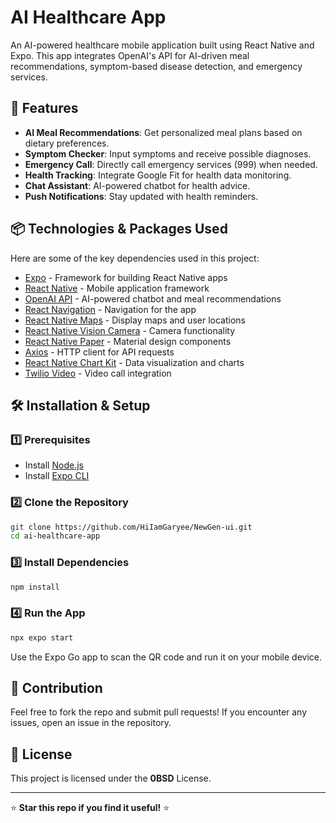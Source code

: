 # AI Healthcare App

An AI-powered healthcare mobile application built using React Native and Expo. This app integrates OpenAI's API for AI-driven meal recommendations, symptom-based disease detection, and emergency services.

## 🚀 Features

- **AI Meal Recommendations**: Get personalized meal plans based on dietary preferences.
- **Symptom Checker**: Input symptoms and receive possible diagnoses.
- **Emergency Call**: Directly call emergency services (999) when needed.
- **Health Tracking**: Integrate Google Fit for health data monitoring.
- **Chat Assistant**: AI-powered chatbot for health advice.
- **Push Notifications**: Stay updated with health reminders.

## 📦 Technologies & Packages Used

Here are some of the key dependencies used in this project:

- [Expo](https://docs.expo.dev/) - Framework for building React Native apps
- [React Native](https://reactnative.dev/docs/getting-started) - Mobile application framework
- [OpenAI API](https://platform.openai.com/docs/) - AI-powered chatbot and meal recommendations
- [React Navigation](https://reactnavigation.org/docs/getting-started) - Navigation for the app
- [React Native Maps](https://github.com/react-native-maps/react-native-maps) - Display maps and user locations
- [React Native Vision Camera](https://react-native-vision-camera.com/) - Camera functionality
- [React Native Paper](https://callstack.github.io/react-native-paper/) - Material design components
- [Axios](https://axios-http.com/docs/intro) - HTTP client for API requests
- [React Native Chart Kit](https://github.com/indiespirit/react-native-chart-kit) - Data visualization and charts
- [Twilio Video](https://www.twilio.com/docs/video) - Video call integration

## 🛠 Installation & Setup

### 1️⃣ Prerequisites

- Install [Node.js](https://nodejs.org/)
- Install [Expo CLI](https://docs.expo.dev/get-started/installation/)

### 2️⃣ Clone the Repository

```sh
git clone https://github.com/HiIamGaryee/NewGen-ui.git
cd ai-healthcare-app
```

### 3️⃣ Install Dependencies

```sh
npm install
```

### 4️⃣ Run the App

```sh
npx expo start
```

Use the Expo Go app to scan the QR code and run it on your mobile device.

## 🤝 Contribution

Feel free to fork the repo and submit pull requests! If you encounter any issues, open an issue in the repository.

## 📜 License

This project is licensed under the **0BSD** License.

---

⭐ **Star this repo if you find it useful!** ⭐
